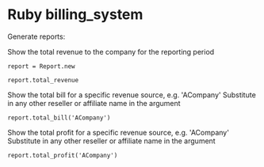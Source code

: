 # Ruby billing_system

Generate reports:


Show the total revenue to the company for the reporting period

`report = Report.new`

`report.total_revenue`

Show the total bill for a specific revenue source, e.g. 'ACompany'
Substitute in any other reseller or affiliate name in the argument

`report.total_bill('ACompany')`

Show the total profit for a specific revenue source, e.g. 'ACompany'
Substitute in any other reseller or affiliate name in the argument

`report.total_profit('ACompany')`
